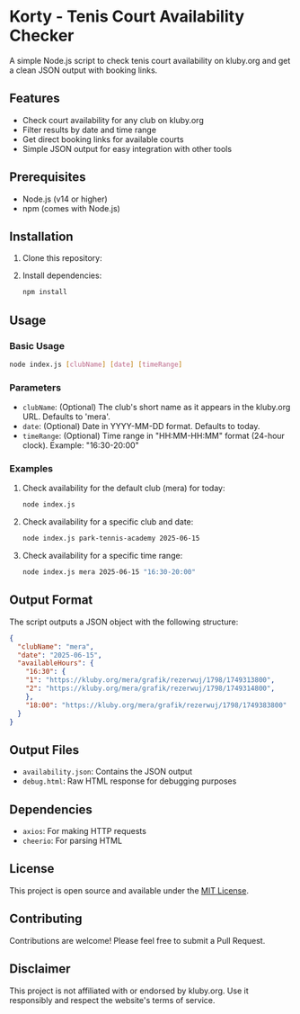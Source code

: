 # Korty - Tenis Court Availability Checker

A simple Node.js script to check tenis court availability on kluby.org and get a clean JSON output with booking links.

## Features

- Check court availability for any club on kluby.org
- Filter results by date and time range
- Get direct booking links for available courts
- Simple JSON output for easy integration with other tools

## Prerequisites

- Node.js (v14 or higher)
- npm (comes with Node.js)

## Installation

1. Clone this repository:

2. Install dependencies:
   ```bash
   npm install
   ```

## Usage

### Basic Usage

```bash
node index.js [clubName] [date] [timeRange]
```

### Parameters

- `clubName`: (Optional) The club's short name as it appears in the kluby.org URL. Defaults to 'mera'.
- `date`: (Optional) Date in YYYY-MM-DD format. Defaults to today.
- `timeRange`: (Optional) Time range in "HH:MM-HH:MM" format (24-hour clock). Example: "16:30-20:00"

### Examples

1. Check availability for the default club (mera) for today:
   ```bash
   node index.js
   ```

2. Check availability for a specific club and date:
   ```bash
   node index.js park-tennis-academy 2025-06-15
   ```

3. Check availability for a specific time range:
   ```bash
   node index.js mera 2025-06-15 "16:30-20:00"
   ```

## Output Format

The script outputs a JSON object with the following structure:

```json
{
  "clubName": "mera",
  "date": "2025-06-15",
  "availableHours": {
    "16:30": {
    "1": "https://kluby.org/mera/grafik/rezerwuj/1798/1749313800",
    "2": "https://kluby.org/mera/grafik/rezerwuj/1798/1749314800",
    },
    "18:00": "https://kluby.org/mera/grafik/rezerwuj/1798/1749383800"
  }
}
```

## Output Files

- `availability.json`: Contains the JSON output
- `debug.html`: Raw HTML response for debugging purposes

## Dependencies

- `axios`: For making HTTP requests
- `cheerio`: For parsing HTML

## License

This project is open source and available under the [MIT License](LICENSE).

## Contributing

Contributions are welcome! Please feel free to submit a Pull Request.

## Disclaimer

This project is not affiliated with or endorsed by kluby.org. Use it responsibly and respect the website's terms of service.
